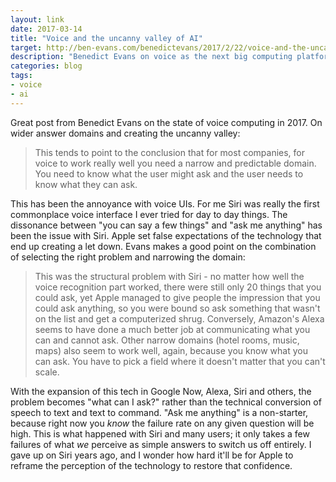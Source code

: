 ```yaml
---
layout: link
date: 2017-03-14
title: "Voice and the uncanny valley of AI"
target: http://ben-evans.com/benedictevans/2017/2/22/voice-and-the-uncanny-valley-of-ai
description: "Benedict Evans on voice as the next big computing platform"
categories: blog
tags:
- voice
- ai
---
```


Great post from Benedict Evans on the state of voice computing in 2017. On wider answer domains and creating the uncanny valley:

>This tends to point to the conclusion that for most companies, for voice to work really well you need a narrow and predictable domain. You need to know what the user might ask and the user needs to know what they can ask.

This has been the annoyance with voice UIs. For me Siri was really the first commonplace voice interface I ever tried for day to day things. The dissonance between "you can say a few things" and "ask me anything" has been the issue with Siri. Apple set false expectations of the technology that end up creating a let down. Evans makes a good point on the combination of selecting the right problem and narrowing the domain:

>This was the structural problem with Siri - no matter how well the voice recognition part worked, there were still only 20 things that you could ask, yet Apple managed to give people the impression that you could ask anything, so you were bound so ask something that wasn't on the list and get a computerized shrug. Conversely, Amazon's Alexa seems to have done a much better job at communicating what you can and cannot ask. Other narrow domains (hotel rooms, music, maps) also seem to work well, again, because you know what you can ask. You have to pick a field where it doesn't matter that you can't scale.

With the expansion of this tech in Google Now, Alexa, Siri and others, the problem becomes "what can I ask?" rather than the technical conversion of speech to text and text to command. "Ask me anything" is a non-starter, because right now you _know_ the failure rate on any given question will be high. This is what happened with Siri and many users; it only takes a few failures of what _we_ perceive as simple answers to switch us off entirely. I gave up on Siri years ago, and I wonder how hard it'll be for Apple to reframe the perception of the technology to restore that confidence.
